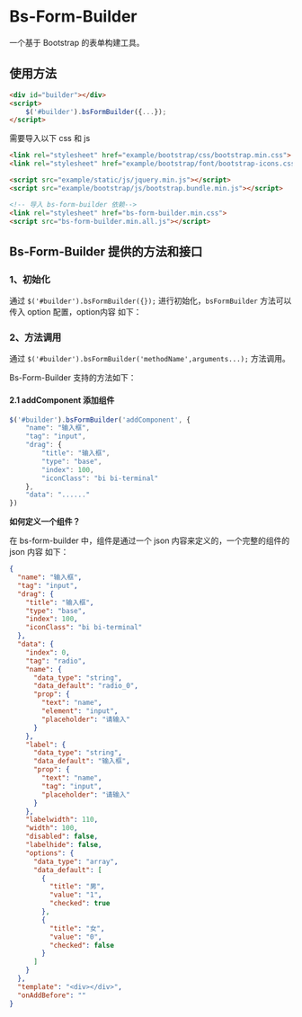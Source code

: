# Bs-Form-Builder

一个基于 Bootstrap 的表单构建工具。

## 使用方法

```html
<div id="builder"></div>
<script>
    $('#builder').bsFormBuilder({...});
</script>
```

需要导入以下 css 和 js

```html
<link rel="stylesheet" href="example/bootstrap/css/bootstrap.min.css">
<link rel="stylesheet" href="example/bootstrap/font/bootstrap-icons.css">

<script src="example/static/js/jquery.min.js"></script>
<script src="example/bootstrap/js/bootstrap.bundle.min.js"></script>

<!-- 导入 bs-form-builder 依赖-->
<link rel="stylesheet" href="bs-form-builder.min.css">
<script src="bs-form-builder.min.all.js"></script>
```

## Bs-Form-Builder 提供的方法和接口

### 1、初始化

通过 `$('#builder').bsFormBuilder({});` 进行初始化，`bsFormBuilder` 方法可以传入 option 配置，option内容 如下：

### 2、方法调用

通过 `$('#builder').bsFormBuilder('methodName',arguments...);` 方法调用。

Bs-Form-Builder 支持的方法如下：

#### 2.1 addComponent 添加组件

```javascript
$('#builder').bsFormBuilder('addComponent', {
    "name": "输入框",
    "tag": "input",
    "drag": {
        "title": "输入框",
        "type": "base",
        "index": 100,
        "iconClass": "bi bi-terminal"
    },
    "data": "......"
})
```

**如何定义一个组件？**

在 bs-form-builder 中，组件是通过一个 json 内容来定义的，一个完整的组件的 json 内容
如下：

```json
{
  "name": "输入框",
  "tag": "input",
  "drag": {
    "title": "输入框",
    "type": "base",
    "index": 100,
    "iconClass": "bi bi-terminal"
  },
  "data": {
    "index": 0,
    "tag": "radio",
    "name": {
      "data_type": "string",
      "data_default": "radio_0",
      "prop": {
        "text": "name",
        "element": "input",
        "placeholder": "请输入"
      }
    },
    "label": {
      "data_type": "string",
      "data_default": "输入框",
      "prop": {
        "text": "name",
        "tag": "input",
        "placeholder": "请输入"
      }
    },
    "labelwidth": 110,
    "width": 100,
    "disabled": false,
    "labelhide": false,
    "options": {
      "data_type": "array",
      "data_default": [
        {
          "title": "男",
          "value": "1",
          "checked": true
        },
        {
          "title": "女",
          "value": "0",
          "checked": false
        }
      ]
    }
  },
  "template": "<div></div>",
  "onAddBefore": ""
}
```
